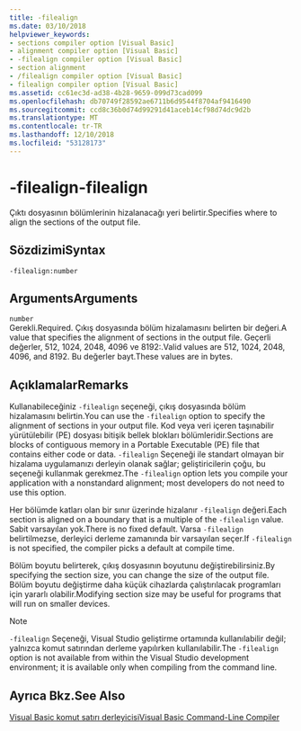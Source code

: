 ```yaml
---
title: -filealign
ms.date: 03/10/2018
helpviewer_keywords:
- sections compiler option [Visual Basic]
- alignment compiler option [Visual Basic]
- -filealign compiler option [Visual Basic]
- section alignment
- /filealign compiler option [Visual Basic]
- filealign compiler option [Visual Basic]
ms.assetid: cc61ec3d-ad38-4b28-9659-099d73cad099
ms.openlocfilehash: db70749f28592ae6711b6d9544f8704af9416490
ms.sourcegitcommit: ccd8c36b0d74d99291d41aceb14cf98d74dc9d2b
ms.translationtype: MT
ms.contentlocale: tr-TR
ms.lasthandoff: 12/10/2018
ms.locfileid: "53128173"
---
```

# <a name="-filealign"></a><span data-ttu-id="3367d-102">-filealign</span><span class="sxs-lookup"><span data-stu-id="3367d-102">-filealign</span></span>
<span data-ttu-id="3367d-103">Çıktı dosyasının bölümlerinin hizalanacağı yeri belirtir.</span><span class="sxs-lookup"><span data-stu-id="3367d-103">Specifies where to align the sections of the output file.</span></span>  
  
## <a name="syntax"></a><span data-ttu-id="3367d-104">Sözdizimi</span><span class="sxs-lookup"><span data-stu-id="3367d-104">Syntax</span></span>  
  
```  
-filealign:number  
```  
  
## <a name="arguments"></a><span data-ttu-id="3367d-105">Arguments</span><span class="sxs-lookup"><span data-stu-id="3367d-105">Arguments</span></span>  
 `number`  
 <span data-ttu-id="3367d-106">Gerekli.</span><span class="sxs-lookup"><span data-stu-id="3367d-106">Required.</span></span> <span data-ttu-id="3367d-107">Çıkış dosyasında bölüm hizalamasını belirten bir değeri.</span><span class="sxs-lookup"><span data-stu-id="3367d-107">A value that specifies the alignment of sections in the output file.</span></span> <span data-ttu-id="3367d-108">Geçerli değerler, 512, 1024, 2048, 4096 ve 8192:.</span><span class="sxs-lookup"><span data-stu-id="3367d-108">Valid values are 512, 1024, 2048, 4096, and 8192.</span></span> <span data-ttu-id="3367d-109">Bu değerler bayt.</span><span class="sxs-lookup"><span data-stu-id="3367d-109">These values are in bytes.</span></span>  
  
## <a name="remarks"></a><span data-ttu-id="3367d-110">Açıklamalar</span><span class="sxs-lookup"><span data-stu-id="3367d-110">Remarks</span></span>  
 <span data-ttu-id="3367d-111">Kullanabileceğiniz `-filealign` seçeneği, çıkış dosyasında bölüm hizalamasını belirtin.</span><span class="sxs-lookup"><span data-stu-id="3367d-111">You can use the `-filealign` option to specify the alignment of sections in your output file.</span></span> <span data-ttu-id="3367d-112">Kod veya veri içeren taşınabilir yürütülebilir (PE) dosyası bitişik bellek blokları bölümleridir.</span><span class="sxs-lookup"><span data-stu-id="3367d-112">Sections are blocks of contiguous memory in a Portable Executable (PE) file that contains either code or data.</span></span> <span data-ttu-id="3367d-113">`-filealign` Seçeneği ile standart olmayan bir hizalama uygulamanızı derleyin olanak sağlar; geliştiricilerin çoğu, bu seçeneği kullanmak gerekmez.</span><span class="sxs-lookup"><span data-stu-id="3367d-113">The `-filealign` option lets you compile your application with a nonstandard alignment; most developers do not need to use this option.</span></span>  
  
 <span data-ttu-id="3367d-114">Her bölümde katları olan bir sınır üzerinde hizalanır `-filealign` değeri.</span><span class="sxs-lookup"><span data-stu-id="3367d-114">Each section is aligned on a boundary that is a multiple of the `-filealign` value.</span></span> <span data-ttu-id="3367d-115">Sabit varsayılan yok.</span><span class="sxs-lookup"><span data-stu-id="3367d-115">There is no fixed default.</span></span> <span data-ttu-id="3367d-116">Varsa `-filealign` belirtilmezse, derleyici derleme zamanında bir varsayılan seçer.</span><span class="sxs-lookup"><span data-stu-id="3367d-116">If `-filealign` is not specified, the compiler picks a default at compile time.</span></span>  
  
 <span data-ttu-id="3367d-117">Bölüm boyutu belirterek, çıkış dosyasının boyutunu değiştirebilirsiniz.</span><span class="sxs-lookup"><span data-stu-id="3367d-117">By specifying the section size, you can change the size of the output file.</span></span> <span data-ttu-id="3367d-118">Bölüm boyutu değiştirme daha küçük cihazlarda çalıştırılacak programları için yararlı olabilir.</span><span class="sxs-lookup"><span data-stu-id="3367d-118">Modifying section size may be useful for programs that will run on smaller devices.</span></span>  
  
> [!NOTE]
>  <span data-ttu-id="3367d-119">`-filealign` Seçeneği, Visual Studio geliştirme ortamında kullanılabilir değil; yalnızca komut satırından derleme yapılırken kullanılabilir.</span><span class="sxs-lookup"><span data-stu-id="3367d-119">The `-filealign` option is not available from within the Visual Studio development environment; it is available only when compiling from the command line.</span></span>  
  
## <a name="see-also"></a><span data-ttu-id="3367d-120">Ayrıca Bkz.</span><span class="sxs-lookup"><span data-stu-id="3367d-120">See Also</span></span>  
 [<span data-ttu-id="3367d-121">Visual Basic komut satırı derleyicisi</span><span class="sxs-lookup"><span data-stu-id="3367d-121">Visual Basic Command-Line Compiler</span></span>](../../../visual-basic/reference/command-line-compiler/index.md)
